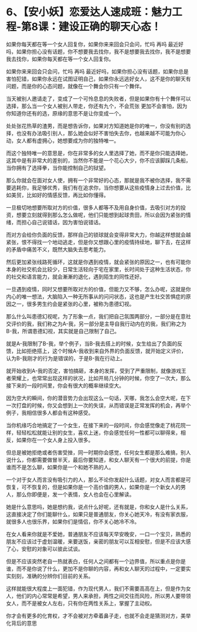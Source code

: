 # 6、【安小妖】恋爱达人速成班：魅力工程-第8课：建设正确的聊天心态！

如果你每天都在等一个女人回复你，如果你来来回会只会问，忙吗 再吗 最近好吗，如果你担心没有话题，你不想要我去找你，我不是想要我去找你，我不是想要我去找你，如果你每天都在等一个女人回复你。

如果你来来回会只会问，忙吗 再吗 最近好吗，如果你担心没有话题，如果你总是害怕犯错，如果你永远在试图证明自己，如果你永远逃好女人，这不是你的聊天有问题，而是你的心态问题，就像在一个舞会你只有一个舞伴。

当天被别人邀请走了，变成了一个可怜息息的失败者，但是如果你有十个舞伴可以选择，那么当一个女人被别人带走，你还有九个，不会荒张 更加不会害怕，因为你知道你还有的选，原缘的意思不是让你变成一个。

处处张花热草的渣男，而是想告诉你，如果对方知道她是你的唯一，你没有别的选择，也没有办法吸引别人，那么她会似好不害怕失去你，也越来越不可能为你心动，女人都有虚拥心，她想要成为你的独特唯一。

而这个独特唯一的意思是，你在非常多的女人里选择了她，而不是你只能选择她，这其中是有非常大的差别的，当然你不能是一个花心大少，你不应该脚踩几条船，当你拥有了选择拳，当你能控制自己的狱望。

那么你就会在面对女人使，拥有一个非常好的心态，那就是我不被你选择，我不需要逃耗你，我足够优秀，我们有在追求你，当你想要从这些疫情身上过去价值，比如美贸，比如好的情感反馈，再比如你懂得。

一旦极切地想要所取对方的价值，很多人都等不及用自身价值，去吸引对方的投资，想要立刻就得到那么怎么做呢，他们只能想到起球贵田，所以会因为紧张的情绪，而担心自己说错话，因为害怕说错话。

而对方会给你负面的反馈，那样自己的锁球就会变得非常大力，你越这样想就会越紧张，恨不得找一个地动逃走，但是你又想跟心里的疫情持续地，聊下去，在这样的矛盾中痛苦不义，既然大脑失去思考能力。

然后更加紧张线路死循环，这就是你遇到疫情，就会紧张的原因之一，也有可能你本身的社交机会比较少，日常生活轻向于宅在家里，长时间处于这种生活状态，你的社交和语言能力，就会漸漸的退化，遇到陌生的同性还好。

一旦遇到疫情，同时又想要所取对方的价值，但能力又不够，怎么办呢，这就是你内心的唯一想法，大脑陷入一种无所事从的问问状态，这也是产生社交苦惧症的原因之一，很多男生约会是紧张的心里，被称为患德幻视。

那么什么叫患德幻视呢，为了形象一点，我们把自己氛围两部分，一部分是在意社交评价的我，我们称之为A-我，另一部分是主导自我行动内在的我，我们称之为B-我，所谓患德幻视，其实就是自己限制了自己。

就是A-我限制了B-我，举个例子，当B-我去搭上的时候，女生给出了负面的反馈，比如拒绝搭上，这个时候A-我收到来自外界的负面反馈，就开始定义评价，认为B-我刚才的行为是错误的，于是B-我在行动上。

就开始收到A-我的否定，害怕搞砸，本身的发挥，受到了严重限制，就像游戏王者荣耀上，也常常出现这样的状况，比如开局几分钟的时候，你空了一次大，那么接下来的一段时间里，你会有很大的概率继续空大。

因为空大的瞬间，你的潜音势力会出现这么一句话，天哪，我怎么会空大呢，在下一次打盘的时候，你又会想到上一次的失误，从而错误是正常发挥的机会，再举个例子，我相信很多人都会有这种感受。

当你机缘巧合地搞定了一个女生，在接下来的一段时间，你会感觉像走了桃花院一样，轻轻松松就能让别的女生，喜欢上迷，你会感觉任何一性都可以聊得来，相反，如果你在一个女人身上投入很多。

但总是被她拒绝或者伤害受挫，同一时期你会感觉，任何女生都是那么难搞，别人说什么，你都需要做冒半天，最后你要知道，和女人聊天有一个很大的前提，你是谁而不是怎么聊，如果你是一个和她不熟的人。

一个对于女人而言没有吸引力的人，那么不论你发起什么话题，对女人而言都是可恢复，可不恢复的，但是如果你是一个高价值的男人，如果你是一个新女人的男人，那么你即便是，发一个表情，女人也会在心里解读。

她是什么意思吗，她是想约我，说点什么好呢，还有就是，你和女人是什么关系，这直接决定了你们能聊什么，如果只是普通朋友，你关心她天冷，有没有家衣服，就很多人也很乐界，如果你们是情侣，你不关心她冷不冷。

在女人看来你就是不爱她，普通朋友不应该每天早安晚安，一口一个宝贝，熟悉的朋友不应该过于虚划温暖，来要送饭，亲密的朋友可以互相安慰，但是不应该大感了心，安慰的对象可以彼此试谈。

但是不应该突然老自一热就表白，任何人之间都有一个边界值，所以重点是你是谁，而不是你说了什么，更加不是你聊的内容，再和女人聊天的过程中，一定要实实刻刻，准确的分辨你们目前的关系。

这样就能很大程度上一面犯错，作为现代男人，我们不需要高高在上，但是作为女人，他们的内心常常是希望，男人来承担，两性之间交往而风险，所以男人要带领女人，而不是被女人左右，只有你在两性关系上，掌握了主动权。

你才会有更多的化育权，才不会被对方牵着鼻子走，也就不会走是猜测对方，美举化背后的意思